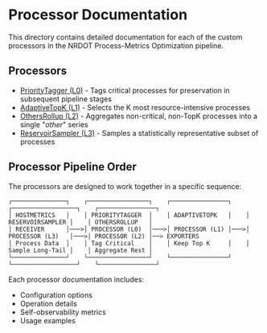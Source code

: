 # Processor Documentation

This directory contains detailed documentation for each of the custom processors in the NRDOT Process-Metrics Optimization pipeline.

## Processors

- [PriorityTagger (L0)](prioritytagger.md) - Tags critical processes for preservation in subsequent pipeline stages
- [AdaptiveTopK (L1)](adaptivetopk.md) - Selects the K most resource-intensive processes
- [OthersRollup (L2)](othersrollup.md) - Aggregates non-critical, non-TopK processes into a single "_other_" series
- [ReservoirSampler (L3)](reservoirsampler.md) - Samples a statistically representative subset of processes

## Processor Pipeline Order

The processors are designed to work together in a specific sequence:

```
┌───────────────┐    ┌─────────────────┐    ┌────────────────┐    ┌──────────────────┐    ┌────────────────┐
│ HOSTMETRICS   │    │ PRIORITYTAGGER  │    │ ADAPTIVETOPK   │    │ RESERVOIRSAMPLER │    │ OTHERSROLLUP   │
│ RECEIVER      │───>│ PROCESSOR (L0)  │───>│ PROCESSOR (L1) │───>│ PROCESSOR (L3)   │───>│ PROCESSOR (L2) │──> EXPORTERS
│ Process Data  │    │ Tag Critical    │    │ Keep Top K     │    │ Sample Long-Tail │    │ Aggregate Rest │
└───────────────┘    └─────────────────┘    └────────────────┘    └──────────────────┘    └────────────────┘
```

Each processor documentation includes:
- Configuration options
- Operation details
- Self-observability metrics
- Usage examples
